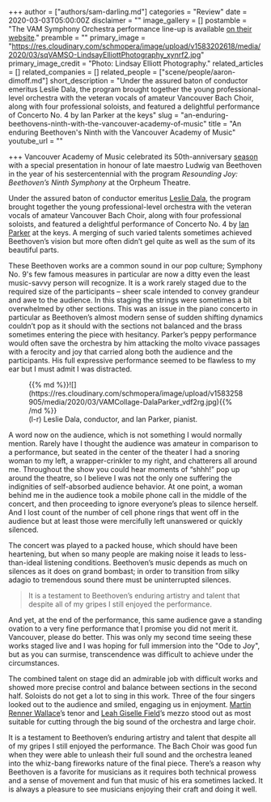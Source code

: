 +++
author = ["authors/sam-darling.md"]
categories = "Review"
date = 2020-03-03T05:00:00Z
disclaimer = ""
image_gallery = []
postamble = "The VAM Symphony Orchestra performance line-up is available [on their website](https://vancouveracademyofmusic.com/events/vamso-orpheum-series/)."
preamble = ""
primary_image = "https://res.cloudinary.com/schmopera/image/upload/v1583202618/media/2020/03/sqVAMSO-LindsayElliottPhotography_xynrf2.jpg"
primary_image_credit = "Photo: Lindsay Elliott Photography."
related_articles = []
related_companies = []
related_people = ["scene/people/aaron-dimoff.md"]
short_description = "Under the assured baton of conductor emeritus Leslie Dala, the program brought together the young professional-level orchestra with the veteran vocals of amateur Vancouver Bach Choir, along with four professional soloists, and featured a delightful performance of Concerto No. 4 by Ian Parker at the keys"
slug = "an-enduring-beethovens-ninth-with-the-vancouver-academy-of-music"
title = "An enduring Beethoven's Ninth with the Vancouver Academy of Music"
youtube_url = ""

+++
Vancouver Academy of Music celebrated its 50th-anniversary [season](https://vancouveracademyofmusic.com/events/vamso-orpheum-series/) with a special presentation in honour of late maestro Ludwig van Beethoven in the year of his sestercentennial with the program _Resounding Joy: Beethoven’s Ninth Symphony_ at the Orpheum Theatre.

Under the assured baton of conductor emeritus [Leslie Dala](http://www.lesliedala.com/about/), the program brought together the young professional-level orchestra with the veteran vocals of amateur Vancouver Bach Choir, along with four professional soloists, and featured a delightful performance of Concerto No. 4 by [Ian Parker](http://www.ianparker.ca/) at the keys. A merging of such varied talents sometimes achieved Beethoven’s vision but more often didn’t gel quite as well as the sum of its beautiful parts.

These Beethoven works are a common sound in our pop culture; Symphony No. 9's few famous measures in particular are now a ditty even the least music-savvy person will recognize. It is a work rarely staged due to the required size of the participants – sheer scale intended to convey grandeur and awe to the audience. In this staging the strings were sometimes a bit overwhelmed by other sections. This was an issue in the piano concerto in particular as Beethoven’s almost modern sense of sudden shifting dynamics couldn’t pop as it should with the sections not balanced and the brass sometimes entering the piece with hesitancy. Parker’s peppy performance would often save the orchestra by him attacking the molto vivace passages with a ferocity and joy that carried along both the audience and the participants. His full expressive performance seemed to be flawless to my ear but I must admit I was distracted.

<figure data-type="image">{{% md %}}![](https://res.cloudinary.com/schmopera/image/upload/v1583258905/media/2020/03/VAMCollage-DalaParker_vdf2rg.jpg){{% /md %}}

<figcaption>(l-r) Leslie Dala, conductor, and Ian Parker, pianist.</figcaption>

</figure>

A word now on the audience, which is not something I would normally mention. Rarely have I thought the audience was amateur in comparison to a performance, but seated in the center of the theater I had a snoring woman to my left, a wrapper-crinkler to my right, and chatterers all around me. Throughout the show you could hear moments of “shhh!” pop up around the theatre, so I believe I was not the only one suffering the indignities of self-absorbed audience behavior. At one point, a woman behind me in the audience took a mobile phone call in the middle of the concert, and then proceeding to ignore everyone’s pleas to silence herself. And I lost count of the number of cell phone rings that went off in the audience but at least those were mercifully left unanswered or quickly silenced.

The concert was played to a packed house, which should have been heartening, but when so many people are making noise it leads to less-than-ideal listening conditions. Beethoven’s music depends as much on silences as it does on grand bombast; in order to transition from silky adagio to tremendous sound there must be uninterrupted silences.

> It is a testament to Beethoven’s enduring artistry and talent that despite all of my gripes I still enjoyed the performance.

And yet, at the end of the performance, this same audience gave a standing ovation to a very fine performance that I promise you did not merit it. Vancouver, please do better. This was only my second time seeing these works staged live and I was hoping for full immersion into the "Ode to Joy", but as you can surmise, transcendence was difficult to achieve under the circumstances.

The combined talent on stage did an admirable job with difficult works and showed more precise control and balance between sections in the second half. Soloists do not get a lot to sing in this work. Three of the four singers looked out to the audience and smiled, engaging us in enjoyment. [Martin Renner Wallace](https://martinrw.ca/)’s tenor and [Leah Giselle Field](https://leahgisellefield.com/)’s mezzo stood out as most suitable for cutting through the big sound of the orchestra and large choir.

It is a testament to Beethoven’s enduring artistry and talent that despite all of my gripes I still enjoyed the performance. The Bach Choir was good fun when they were able to unleash their full sound and the orchestra leaned into the whiz-bang fireworks nature of the final piece. There’s a reason why Beethoven is a favorite for musicians as it requires both technical prowess and a sense of movement and fun that music of his era sometimes lacked. It is always a pleasure to see musicians enjoying their craft and doing it well.